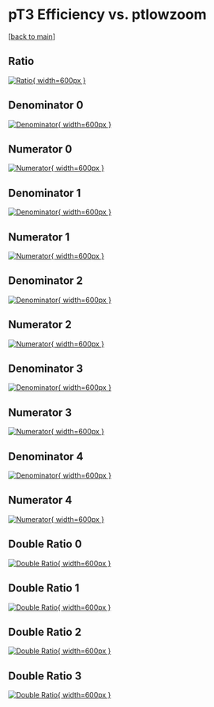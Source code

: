 # pT3 Efficiency vs. ptlowzoom

[[back to main](./)]



## Ratio

[![Ratio](../mtv/var/pT3_loweta_211_0_eff_ptlowzoom.png){ width=600px }](../mtv/var/pT3_loweta_211_0_eff_ptlowzoom.pdf)

## Denominator 0

[![Denominator](../mtv/den/pT3_loweta_211_0_eff_ptlowzoom_den0.png){ width=600px }](../mtv/den/pT3_loweta_211_0_eff_ptlowzoom_den0.pdf)

## Numerator 0

[![Numerator](../mtv/num/pT3_loweta_211_0_eff_ptlowzoom_num0.png){ width=600px }](../mtv/num/pT3_loweta_211_0_eff_ptlowzoom_num0.pdf)

## Denominator 1

[![Denominator](../mtv/den/pT3_loweta_211_0_eff_ptlowzoom_den1.png){ width=600px }](../mtv/den/pT3_loweta_211_0_eff_ptlowzoom_den1.pdf)

## Numerator 1

[![Numerator](../mtv/num/pT3_loweta_211_0_eff_ptlowzoom_num1.png){ width=600px }](../mtv/num/pT3_loweta_211_0_eff_ptlowzoom_num1.pdf)

## Denominator 2

[![Denominator](../mtv/den/pT3_loweta_211_0_eff_ptlowzoom_den2.png){ width=600px }](../mtv/den/pT3_loweta_211_0_eff_ptlowzoom_den2.pdf)

## Numerator 2

[![Numerator](../mtv/num/pT3_loweta_211_0_eff_ptlowzoom_num2.png){ width=600px }](../mtv/num/pT3_loweta_211_0_eff_ptlowzoom_num2.pdf)

## Denominator 3

[![Denominator](../mtv/den/pT3_loweta_211_0_eff_ptlowzoom_den3.png){ width=600px }](../mtv/den/pT3_loweta_211_0_eff_ptlowzoom_den3.pdf)

## Numerator 3

[![Numerator](../mtv/num/pT3_loweta_211_0_eff_ptlowzoom_num3.png){ width=600px }](../mtv/num/pT3_loweta_211_0_eff_ptlowzoom_num3.pdf)

## Denominator 4

[![Denominator](../mtv/den/pT3_loweta_211_0_eff_ptlowzoom_den4.png){ width=600px }](../mtv/den/pT3_loweta_211_0_eff_ptlowzoom_den4.pdf)

## Numerator 4

[![Numerator](../mtv/num/pT3_loweta_211_0_eff_ptlowzoom_num4.png){ width=600px }](../mtv/num/pT3_loweta_211_0_eff_ptlowzoom_num4.pdf)

## Double Ratio 0

[![Double Ratio](../mtv/ratio/pT3_loweta_211_0_eff_ptlowzoom_ratio0.png){ width=600px }](../mtv/ratio/pT3_loweta_211_0_eff_ptlowzoom_ratio0.pdf)

## Double Ratio 1

[![Double Ratio](../mtv/ratio/pT3_loweta_211_0_eff_ptlowzoom_ratio1.png){ width=600px }](../mtv/ratio/pT3_loweta_211_0_eff_ptlowzoom_ratio1.pdf)

## Double Ratio 2

[![Double Ratio](../mtv/ratio/pT3_loweta_211_0_eff_ptlowzoom_ratio2.png){ width=600px }](../mtv/ratio/pT3_loweta_211_0_eff_ptlowzoom_ratio2.pdf)

## Double Ratio 3

[![Double Ratio](../mtv/ratio/pT3_loweta_211_0_eff_ptlowzoom_ratio3.png){ width=600px }](../mtv/ratio/pT3_loweta_211_0_eff_ptlowzoom_ratio3.pdf)

